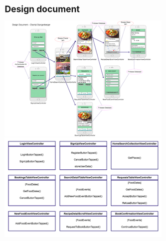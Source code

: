 # Design document

<img src=https://github.com/ChantalStangenberger/Programmeerproject/blob/master/doc/Design%20document.png width="1000">

<img src=https://github.com/ChantalStangenberger/Programmeerproject/blob/master/doc/Utility%20modules%2C%20classes%20and%20functions.png width="1000">


